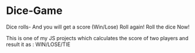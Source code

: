 # Dice-Game
Dice rolls- And you will get a score (Win/Lose) Roll again!
Roll the dice Now!

This is one of my JS projects which calculates the score of two players and result it as : WIN/LOSE/TIE
